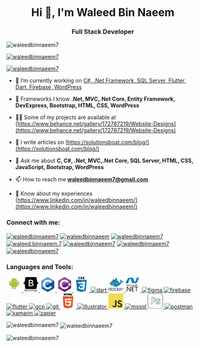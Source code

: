 <h1 align="center">Hi 👋, I'm Waleed Bin Naeem</h1>
<h3 align="center">Full Stack Developer</h3>

<p align="left"> <img src="https://komarev.com/ghpvc/?username=waleedbinnaeem7&label=Profile%20views&color=0e75b6&style=flat" alt="waleedbinnaeem7" /> </p>

<p align="left"> <a href="https://github.com/ryo-ma/github-profile-trophy"><img src="https://github-profile-trophy.vercel.app/?username=waleedbinnaeem7" alt="waleedbinnaeem7" /></a> </p>

<p align="left"> <a href="https://twitter.com/waleedbinnaeem7" target="blank"><img src="https://img.shields.io/twitter/follow/waleedbinnaeem7?logo=twitter&style=for-the-badge" alt="waleedbinnaeem7" /></a> </p>

- 🔭 I’m currently working on [C#, .Net Framework, SQL Server, Flutter, Dart, Firebase, WordPress](https://www.behance.net/gallery/172787219/Website-Designs)

- 🌱 Frameworks I know **.Net, MVC,.Net Core, Entity Framework, DevExpress, Bootstrap, HTML, CSS, WordPress**

- 👨‍💻 Some of my projects are available at [https://www.behance.net/gallery/172787219/Website-Designs](https://www.behance.net/gallery/172787219/Website-Designs)

- 📝 I write articles on [https://solutionsboat.com/blog/](https://solutionsboat.com/blog/)

- 💬 Ask me about **C, C#, .Net, MVC,.Net Core, SQL Server, HTML, CSS, JavaScript, Bootstrap, WordPress**

- 📫 How to reach me **waleedbinnaeem7@gmail.com**

- 📄 Know about my experiences [https://www.linkedin.com/in/waleedbinnaeem/](https://www.linkedin.com/in/waleedbinnaeem/)

<h3 align="left">Connect with me:</h3>
<p align="left">
<a href="https://twitter.com/waleedbinnaeem7" target="blank"><img align="center" src="https://raw.githubusercontent.com/rahuldkjain/github-profile-readme-generator/master/src/images/icons/Social/twitter.svg" alt="waleedbinnaeem7" height="30" width="40" /></a>
<a href="https://linkedin.com/in/waleedbinnaeem" target="blank"><img align="center" src="https://raw.githubusercontent.com/rahuldkjain/github-profile-readme-generator/master/src/images/icons/Social/linked-in-alt.svg" alt="waleedbinnaeem" height="30" width="40" /></a>
<a href="https://stackoverflow.com/users/waleedbinnaeem7" target="blank"><img align="center" src="https://raw.githubusercontent.com/rahuldkjain/github-profile-readme-generator/master/src/images/icons/Social/stack-overflow.svg" alt="waleedbinnaeem7" height="30" width="40" /></a>
<a href="https://fb.com/waleed.binnaeem.7" target="blank"><img align="center" src="https://raw.githubusercontent.com/rahuldkjain/github-profile-readme-generator/master/src/images/icons/Social/facebook.svg" alt="waleed.binnaeem.7" height="30" width="40" /></a>
<a href="https://instagram.com/waleedbinnaeem7" target="blank"><img align="center" src="https://raw.githubusercontent.com/rahuldkjain/github-profile-readme-generator/master/src/images/icons/Social/instagram.svg" alt="waleedbinnaeem7" height="30" width="40" /></a>
<a href="https://www.behance.net/waleedbinnaeem7" target="blank"><img align="center" src="https://raw.githubusercontent.com/rahuldkjain/github-profile-readme-generator/master/src/images/icons/Social/behance.svg" alt="waleedbinnaeem7" height="30" width="40" /></a>
<a href="https://www.youtube.com/c/waleedbinnaeem7" target="blank"><img align="center" src="https://raw.githubusercontent.com/rahuldkjain/github-profile-readme-generator/master/src/images/icons/Social/youtube.svg" alt="waleedbinnaeem7" height="30" width="40" /></a>
</p>

<h3 align="left">Languages and Tools:</h3>
<p align="left"> <a href="https://developer.android.com" target="_blank" rel="noreferrer"> <img src="https://raw.githubusercontent.com/devicons/devicon/master/icons/android/android-original-wordmark.svg" alt="android" width="40" height="40"/> </a> <a href="https://getbootstrap.com" target="_blank" rel="noreferrer"> <img src="https://raw.githubusercontent.com/devicons/devicon/master/icons/bootstrap/bootstrap-plain-wordmark.svg" alt="bootstrap" width="40" height="40"/> </a> <a href="https://www.cprogramming.com/" target="_blank" rel="noreferrer"> <img src="https://raw.githubusercontent.com/devicons/devicon/master/icons/c/c-original.svg" alt="c" width="40" height="40"/> </a> <a href="https://www.w3schools.com/cs/" target="_blank" rel="noreferrer"> <img src="https://raw.githubusercontent.com/devicons/devicon/master/icons/csharp/csharp-original.svg" alt="csharp" width="40" height="40"/> </a> <a href="https://www.w3schools.com/css/" target="_blank" rel="noreferrer"> <img src="https://raw.githubusercontent.com/devicons/devicon/master/icons/css3/css3-original-wordmark.svg" alt="css3" width="40" height="40"/> </a> <a href="https://dart.dev" target="_blank" rel="noreferrer"> <img src="https://www.vectorlogo.zone/logos/dartlang/dartlang-icon.svg" alt="dart" width="40" height="40"/> </a> <a href="https://www.docker.com/" target="_blank" rel="noreferrer"> <img src="https://raw.githubusercontent.com/devicons/devicon/master/icons/docker/docker-original-wordmark.svg" alt="docker" width="40" height="40"/> </a> <a href="https://dotnet.microsoft.com/" target="_blank" rel="noreferrer"> <img src="https://raw.githubusercontent.com/devicons/devicon/master/icons/dot-net/dot-net-original-wordmark.svg" alt="dotnet" width="40" height="40"/> </a> <a href="https://www.figma.com/" target="_blank" rel="noreferrer"> <img src="https://www.vectorlogo.zone/logos/figma/figma-icon.svg" alt="figma" width="40" height="40"/> </a> <a href="https://firebase.google.com/" target="_blank" rel="noreferrer"> <img src="https://www.vectorlogo.zone/logos/firebase/firebase-icon.svg" alt="firebase" width="40" height="40"/> </a> <a href="https://flutter.dev" target="_blank" rel="noreferrer"> <img src="https://www.vectorlogo.zone/logos/flutterio/flutterio-icon.svg" alt="flutter" width="40" height="40"/> </a> <a href="https://cloud.google.com" target="_blank" rel="noreferrer"> <img src="https://www.vectorlogo.zone/logos/google_cloud/google_cloud-icon.svg" alt="gcp" width="40" height="40"/> </a> <a href="https://git-scm.com/" target="_blank" rel="noreferrer"> <img src="https://www.vectorlogo.zone/logos/git-scm/git-scm-icon.svg" alt="git" width="40" height="40"/> </a> <a href="https://www.w3.org/html/" target="_blank" rel="noreferrer"> <img src="https://raw.githubusercontent.com/devicons/devicon/master/icons/html5/html5-original-wordmark.svg" alt="html5" width="40" height="40"/> </a> <a href="https://www.adobe.com/in/products/illustrator.html" target="_blank" rel="noreferrer"> <img src="https://www.vectorlogo.zone/logos/adobe_illustrator/adobe_illustrator-icon.svg" alt="illustrator" width="40" height="40"/> </a> <a href="https://developer.mozilla.org/en-US/docs/Web/JavaScript" target="_blank" rel="noreferrer"> <img src="https://raw.githubusercontent.com/devicons/devicon/master/icons/javascript/javascript-original.svg" alt="javascript" width="40" height="40"/> </a> <a href="https://www.microsoft.com/en-us/sql-server" target="_blank" rel="noreferrer"> <img src="https://www.svgrepo.com/show/303229/microsoft-sql-server-logo.svg" alt="mssql" width="40" height="40"/> </a> <a href="https://www.photoshop.com/en" target="_blank" rel="noreferrer"> <img src="https://raw.githubusercontent.com/devicons/devicon/master/icons/photoshop/photoshop-line.svg" alt="photoshop" width="40" height="40"/> </a> <a href="https://postman.com" target="_blank" rel="noreferrer"> <img src="https://www.vectorlogo.zone/logos/getpostman/getpostman-icon.svg" alt="postman" width="40" height="40"/> </a> <a href="https://dotnet.microsoft.com/apps/xamarin" target="_blank" rel="noreferrer"> <img src="https://raw.githubusercontent.com/detain/svg-logos/780f25886640cef088af994181646db2f6b1a3f8/svg/xamarin.svg" alt="xamarin" width="40" height="40"/> </a> <a href="https://zapier.com" target="_blank" rel="noreferrer"> <img src="https://www.vectorlogo.zone/logos/zapier/zapier-icon.svg" alt="zapier" width="40" height="40"/> </a> </p>

<p><img align="left" src="https://github-readme-stats.vercel.app/api/top-langs?username=waleedbinnaeem7&show_icons=true&locale=en&layout=compact" alt="waleedbinnaeem7" /></p>

<p>&nbsp;<img align="center" src="https://github-readme-stats.vercel.app/api?username=waleedbinnaeem7&show_icons=true&locale=en" alt="waleedbinnaeem7" /></p>

<p><img align="center" src="https://github-readme-streak-stats.herokuapp.com/?user=waleedbinnaeem7&" alt="waleedbinnaeem7" /></p>
